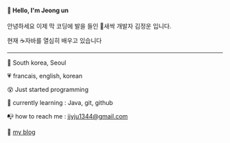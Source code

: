 ####  :wave: Hello, I'm Jeong un

안녕하세요 이제 막 코딩에 발을 들인 :seedling:새싹 개발자 김정운 입니다.

현재 :coffee:자바를 열심히 배우고 있습니다

***

 :round_pushpin:	South korea, Seoul

:heartpulse:  francais, english, korean

:dizzy_face:  ​Just started programming

:mag_right: currently learning : Java​, git, github

:mailbox_with_no_mail: how to reach me :  jjyju1344@gmail.com

:bookmark_tabs: [my blog](https://blog.naver.com/jjyju1344)

